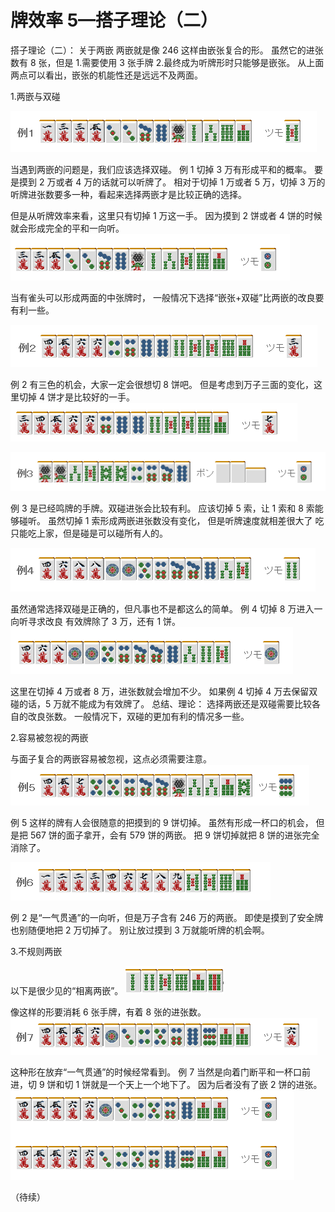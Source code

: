 # 牌效率 5—搭子理论（二）

搭子理论（二）：  关于两嵌 两嵌就是像 246 这样由嵌张复合的形。 虽然它的进张数有 8 张，但是 1.需要使用 3 张手牌 2.最终成为听牌形时只能够是嵌张。 从上面两点可以看出，嵌张的机能性还是远远不及两面。

 1.两嵌与双碰

![image](./output/image_page47_11.png)

当遇到两嵌的问题是，我们应该选择双碰。  例 1 切掉 3 万有形成平和的概率。 要是摸到 2 万或者 4 万的话就可以听牌了。 相对于切掉 1 万或者 5 万，切掉 3 万的听牌进张数要多一种，看起来选择两嵌才是比较正确的选择。

 但是从听牌效率来看，这里只有切掉 1 万这一手。 因为摸到 2 饼或者 4 饼的时候就会形成完全的平和一向听。
![image](./output/image_page48_14.png)

当有雀头可以形成两面的中张牌时， 一般情况下选择“嵌张+双碰”比两嵌的改良要有利一些。

![image](./output/image_page48_15.png)

例 2 有三色的机会，大家一定会很想切 8 饼吧。 但是考虑到万子三面的变化，这里切掉 4 饼才是比较好的一手。
![image](./output/image_page48_16.png)

![image](./output/image_page48_17.png)

例 3 是已经鸣牌的手牌。双碰进张会比较有利。 应该切掉 5 索，让 1 索和 8 索能够碰听。 虽然切掉 1 索形成两嵌进张数没有变化， 但是听牌速度就相差很大了 吃只能吃上家，但是碰是可以碰所有人的。

![image](./output/image_page48_18.png)

虽然通常选择双碰是正确的，但凡事也不是都这么的简单。 例 4 切掉 8 万进入一向听寻求改良 有效牌除了 3 万，还有 1 饼。
![image](./output/image_page48_19.png)

这里在切掉 4 万或者 8 万，进张数就会增加不少。 如果例 4 切掉 4 万去保留双碰的话，5 万就不能成为有效牌了。  总结、理论： 选择两嵌还是双碰需要比较各自的改良张数。 一般情况下，双碰的更加有利的情况多一些。

 2.容易被忽视的两嵌

 与面子复合的两嵌容易被忽视，这点必须需要注意。
![image](./output/image_page49_10.png)

例 5 这样的牌有人会很随意的把摸到的 9 饼切掉。 虽然有形成一杯口的机会， 但是把 567 饼的面子拿开，会有 579 饼的两嵌。 把 9 饼切掉就把 8 饼的进张完全消除了。

![image](./output/image_page49_11.png)

例 2 是“一气贯通”的一向听，但是万子含有 246 万的两嵌。 即使是摸到了安全牌也别随便地把 2 万切掉了。 别让放过摸到 3 万就能听牌的机会啊。

 3.不规则两嵌

 以下是很少见的“相离两嵌”。
![image](./output/image_page49_12.png)

像这样的形要消耗 6 张手牌，有着 8 张的进张数。
![image](./output/image_page49_13.png)

这种形在放弃“一气贯通”的时候经常看到。 例 7 当然是向着门断平和一杯口前进，切 9 饼和切 1 饼就是一个天上一个地下了。 因为后者没有了嵌 2 饼的进张。
![image](./output/image_page50_12.png)

  （待续）